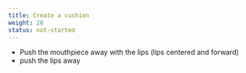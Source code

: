 ```yaml
---
title: Create a cushion
weight: 20
status: not-started
---
```


- Push the mouthpiece away with the lips (lips centered and forward)
- push the lips away
